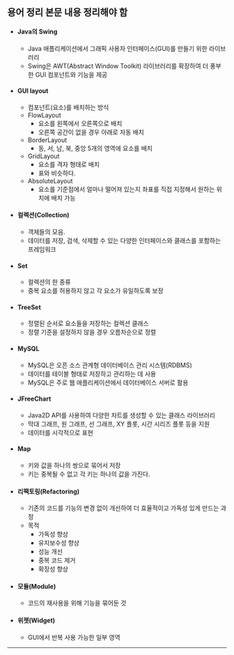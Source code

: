 ## 용어 정리 본문 내용 정리해야 함
- #### Java의 Swing
	- Java 애플리케이션에서 그래픽 사용자 인터페이스(GUI)를 만들기 위한 라이브러리
	- Swing은 AWT(Abstract Window Toolkit) 라이브러리를 확장하여 더 풍부한 GUI 컴포넌트와 기능을 제공
- #### GUI layout
	- 컴포넌트(요소)를 배치하는 방식
	- FlowLayout
		- 요소를 왼쪽에서 오른쪽으로 배치
		- 오른쪽 공간이 없을 경우 아래로 자동 배치
	- BorderLayout
		- 동, 서, 남, 북, 중앙 5개의 영역에 요소를 배치
	- GridLayout
		- 요소를 격자 형태로 배치
		- 표와 비슷하다.
	- AbsoluteLayout
		- 요소를 기준점에서 얼마나 떨어져 있는지 좌표를 직접 지정해서 원하는 위치에 배치 가능
- #### 컬렉션(Collection)
	- 객체들의 모음.
	- 데이터를 저장, 검색, 삭제할 수 있는 다양한 인터페이스와 클래스를 포함하는 프레임워크
- #### Set
	- 컬렉션의 한 종류
	- 중복 요소를 허용하지 않고 각 요소가 유일하도록 보장
- #### TreeSet
	- 정렬된 순서로 요소들을 저장하는 컬렉션 클래스
	- 정렬 기준을 설정하지 않을 경우 오름차순으로 정렬
- #### MySQL
	- MySQL은 오픈 소스 관계형 데이터베이스 관리 시스템(RDBMS)
	- 데이터를 테이블 형태로 저장하고 관리하는 데 사용
	- MySQL은 주로 웹 애플리케이션에서 데이터베이스 서버로 활용
- #### JFreeChart
	- Java2D API를 사용하여 다양한 차트를 생성할 수 있는 클래스 라이브러리
	- 막대 그래프, 원 그래프, 선 그래프, XY 플롯, 시간 시리즈 플롯 등을 지원
	- 데이터를 시각적으로 표현
- #### Map
	- 키와 값을 하나의 쌍으로 묶어서 저장
	- 키는 중복될 수 없고 각 키는 하나의 값을 가진다.
- #### 리팩토링(Refactoring)
	- 기존의 코드를 기능의 변경 없이 개선하여 더 효율적이고 가독성 있게 만드는 과정
	- 목적
		- 가독성 향상
		- 유지보수성 향상
		- 성능 개선
		- 중복 코드 제거
		- 확장성 향상
- #### 모듈(Module)
	- 코드의 재사용을 위해 기능을 묶어둔 것
- #### 위젯(Widget)
	- GUI에서 반복 사용 가능한 일부 영역

---
